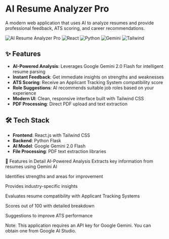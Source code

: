 # AI Resume Analyzer Pro

A modern web application that uses AI to analyze resumes and provide professional feedback, ATS scoring, and career recommendations.

![AI Resume Analyzer Pro](https://img.shields.io/badge/AI-Powered-blue) ![React](https://img.shields.io/badge/React-18.x-teal) ![Python](https://img.shields.io/badge/Python-Flask-green) ![Gemini](https://img.shields.io/badge/Google-Gemini--flash-orange) ![Tailwind](https://img.shields.io/badge/Tailwind-CSS-purple)

## ✨ Features

- **AI-Powered Analysis**: Leverages Google Gemini 2.0 Flash for intelligent resume parsing
- **Instant Feedback**: Get immediate insights on strengths and weaknesses
- **ATS Scoring**: Receive an Applicant Tracking System compatibility score
- **Role Suggestions**: AI recommends suitable job roles based on your experience
- **Modern UI**: Clean, responsive interface built with Tailwind CSS
- **PDF Processing**: Direct PDF upload and text extraction

## 🛠️ Tech Stack

- **Frontend**: React.js with Tailwind CSS
- **Backend**: Python Flask
- **AI Model**: Google Gemini 2.0 Flash
- **File Processing**: PDF text extraction libraries

🌟 Features in Detail
AI-Powered Analysis
Extracts key information from resumes using Gemini AI

Identifies strengths and areas for improvement

Provides industry-specific insights

Evaluates resume compatibility with Applicant Tracking Systems

Scores out of 100 with detailed breakdown

Suggestions to improve ATS performance

Note: This application requires an API key for Google Gemini. You can obtain one from Google AI Studio.
